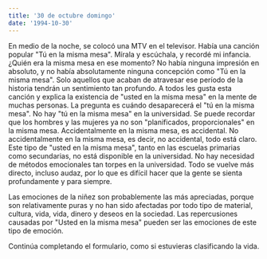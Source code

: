 ```yaml
---
title: '30 de octubre domingo'
date: '1994-10-30'
---
```


En medio de la noche, se colocó una MTV en el televisor. Había una canción popular "Tú en la misma mesa". Mírala y escúchala, y recordé mi infancia. ¿Quién era la misma mesa en ese momento? No había ninguna impresión en absoluto, y no había absolutamente ninguna concepción como "Tú en la misma mesa". Solo aquellos que acaban de atravesar ese período de la historia tendrán un sentimiento tan profundo. A todos les gusta esta canción y explica la existencia de "usted en la misma mesa" en la mente de muchas personas. La pregunta es cuándo desaparecerá el "tú en la misma mesa". No hay "tú en la misma mesa" en la universidad. Se puede recordar que los hombres y las mujeres ya no son "planificados, proporcionales" en la misma mesa. Accidentalmente en la misma mesa, es accidental. No accidentalmente en la misma mesa, es decir, no accidental, todo está claro. Este tipo de "usted en la misma mesa", tanto en las escuelas primarias como secundarias, no está disponible en la universidad. No hay necesidad de métodos emocionales tan torpes en la universidad. Todo se vuelve más directo, incluso audaz, por lo que es difícil hacer que la gente se sienta profundamente y para siempre.

Las emociones de la niñez son probablemente las más apreciadas, porque son relativamente puras y no han sido afectadas por todo tipo de material, cultura, vida, vida, dinero y deseos en la sociedad. Las repercusiones causadas por "Usted en la misma mesa" pueden ser las emociones de este tipo de emoción.

Continúa completando el formulario, como si estuvieras clasificando la vida.

